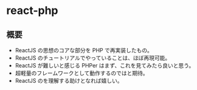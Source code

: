 # react-php

## 概要

- ReactJS の思想のコアな部分を PHP で再実装したもの。
- ReactJS のチュートリアルでやっていることは、ほぼ再現可能。
- ReactJS が難しいと感じる PHPer はまず、これを見てみたら良いと思う。
- 超軽量のフレームワークとして動作するのではと期待。
- ReactJS のを理解する助けとなれば嬉しい。
